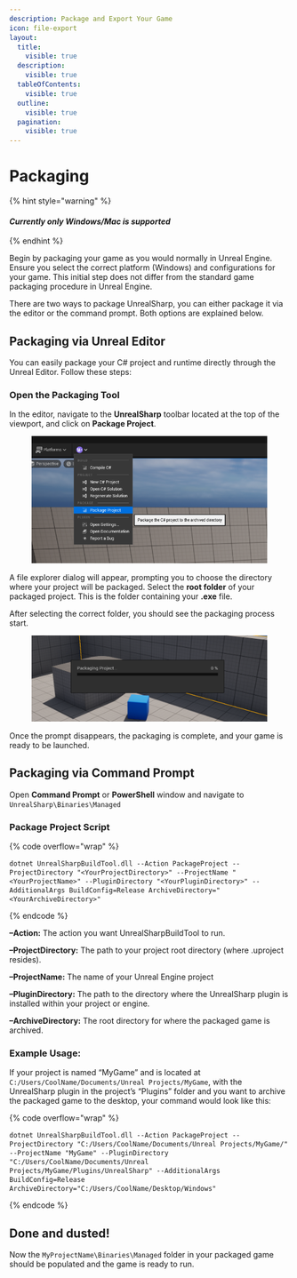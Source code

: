 ```yaml
---
description: Package and Export Your Game
icon: file-export
layout:
  title:
    visible: true
  description:
    visible: true
  tableOfContents:
    visible: true
  outline:
    visible: true
  pagination:
    visible: true
---
```


# Packaging

{% hint style="warning" %}
#### _**Currently only Windows/Mac is supported**_
{% endhint %}

Begin by packaging your game as you would normally in Unreal Engine. Ensure you select the correct platform (Windows) and configurations for your game. This initial step does not differ from the standard game packaging procedure in Unreal Engine.

There are two ways to package UnrealSharp, you can either package it via the editor or the command prompt. Both options are explained below.

## Packaging via Unreal Editor <a href="#packaging-via-unreal-editor" id="packaging-via-unreal-editor"></a>

You can easily package your C# project and runtime directly through the Unreal Editor. Follow these steps:

### Open the Packaging Tool <a href="#open-the-packaging-tool" id="open-the-packaging-tool"></a>

In the editor, navigate to the **UnrealSharp** toolbar located at the top of the viewport, and click on **Package Project**.

<figure><img src="../.gitbook/assets/image (3).png" alt=""><figcaption></figcaption></figure>

A file explorer dialog will appear, prompting you to choose the directory where your project will be packaged. Select the **root folder** of your packaged project. This is the folder containing your **.exe** file.

After selecting the correct folder, you should see the packaging process start.

<figure><img src="../.gitbook/assets/image (4).png" alt=""><figcaption></figcaption></figure>

Once the prompt disappears, the packaging is complete, and your game is ready to be launched.

## Packaging via Command Prompt <a href="#packaging-via-command-prompt" id="packaging-via-command-prompt"></a>

Open **Command Prompt** or **PowerShell** window and navigate to `UnrealSharp\Binaries\Managed`

### Package Project Script <a href="#package-project-script" id="package-project-script"></a>

{% code overflow="wrap" %}
```batch
dotnet UnrealSharpBuildTool.dll --Action PackageProject --ProjectDirectory "<YourProjectDirectory>" --ProjectName "<YourProjectName>" --PluginDirectory "<YourPluginDirectory>" --AdditionalArgs BuildConfig=Release ArchiveDirectory="<YourArchiveDirectory>"
```
{% endcode %}

**–Action:** The action you want UnrealSharpBuildTool to run.

**–ProjectDirectory:** The path to your project root directory (where .uproject resides).

**–ProjectName:** The name of your Unreal Engine project

**–PluginDirectory:** The path to the directory where the UnrealSharp plugin is installed within your project or engine.

**–ArchiveDirectory:** The root directory for where the packaged game is archived.

### Example Usage: <a href="#example-usage" id="example-usage"></a>

If your project is named “MyGame” and is located at `C:/Users/CoolName/Documents/Unreal Projects/MyGame`, with the UnrealSharp plugin in the project’s “Plugins” folder and you want to archive the packaged game to the desktop, your command would look like this:

{% code overflow="wrap" %}
```batch
dotnet UnrealSharpBuildTool.dll --Action PackageProject --ProjectDirectory "C:/Users/CoolName/Documents/Unreal Projects/MyGame/" --ProjectName "MyGame" --PluginDirectory "C:/Users/CoolName/Documents/Unreal Projects/MyGame/Plugins/UnrealSharp" --AdditionalArgs BuildConfig=Release ArchiveDirectory="C:/Users/CoolName/Desktop/Windows"
```
{% endcode %}

## Done and dusted! <a href="#done-and-dusted" id="done-and-dusted"></a>

Now the `MyProjectName\Binaries\Managed` folder in your packaged game should be populated and the game is ready to run.
